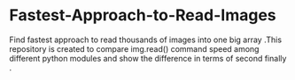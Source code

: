 # Fastest-Approach-to-Read-Images
Find fastest approach to read thousands of images into one big array .This repository is created to compare img.read() command speed among different  python modules and show the difference in terms of second finally .

